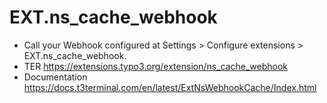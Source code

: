 # EXT.ns_cache_webhook

- Call your Webhook configured at Settings > Configure extensions > EXT.ns_cache_webhook.
- TER https://extensions.typo3.org/extension/ns_cache_webhook
- Documentation https://docs.t3terminal.com/en/latest/ExtNsWebhookCache/Index.html